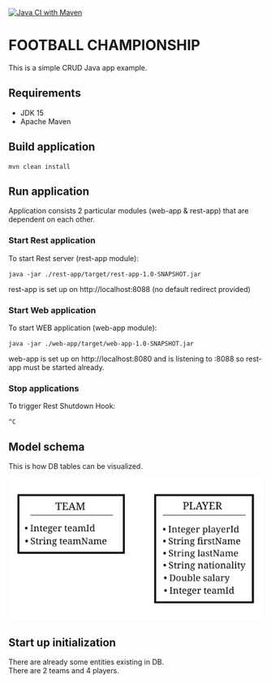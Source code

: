 
[![Java CI with Maven](https://github.com/Brest-Java-Course-2021/MaksimukV-football/actions/workflows/maven.yml/badge.svg)](https://github.com/Brest-Java-Course-2021/MaksimukV-football/actions/workflows/maven.yml)

# FOOTBALL CHAMPIONSHIP
This is a simple CRUD Java app example.
## Requirements
- JDK 15
- Apache Maven
## Build application
```
mvn clean install
```
## Run application
Application consists 2 particular modules (web-app & rest-app) that are dependent on each other.
### Start Rest application
To start Rest server (rest-app module):
```
java -jar ./rest-app/target/rest-app-1.0-SNAPSHOT.jar
```
rest-app is set up on http://localhost:8088 (no default redirect provided)
### Start Web application
To start WEB application (web-app module):
```
java -jar ./web-app/target/web-app-1.0-SNAPSHOT.jar
```
web-app is set up on http://localhost:8080 and is listening to :8088 so rest-app must be started already.
### Stop applications
To trigger Rest Shutdown Hook:
```
^C
```
## Model schema

This is how DB tables can be visualized.

![modelschema load error](./documentation/model/model-schema.jpg "Model schema")

## Start up initialization
There are already some entities existing in DB.\
There are 2 teams and 4 players.

